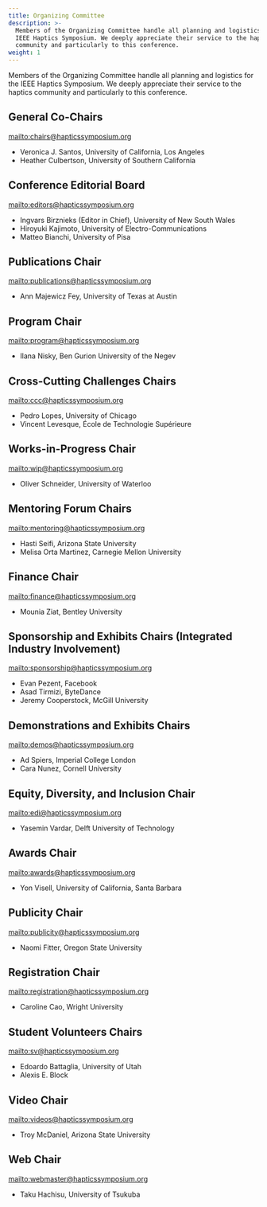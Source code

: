 ```yaml
---
title: Organizing Committee
description: >-
  Members of the Organizing Committee handle all planning and logistics for the
  IEEE Haptics Symposium. We deeply appreciate their service to the haptics
  community and particularly to this conference.
weight: 1
---
```

Members of the Organizing Committee handle all planning and logistics for the IEEE Haptics Symposium. We deeply appreciate their service to the haptics community and particularly to this conference.  

## General Co-Chairs

<mailto:chairs@hapticssymposium.org>

* Veronica J. Santos, University of California, Los Angeles
* Heather Culbertson, University of Southern California

## Conference Editorial Board

<mailto:editors@hapticssymposium.org>

* Ingvars Birznieks (Editor in Chief), University of New South Wales
* Hiroyuki Kajimoto, University of Electro-Communications
* Matteo Bianchi, University of Pisa

## Publications Chair

<mailto:publications@hapticssymposium.org>

* Ann Majewicz Fey, University of Texas at Austin

## Program Chair

<mailto:program@hapticssymposium.org>

* Ilana Nisky,	Ben Gurion University of the Negev

## Cross-Cutting Challenges Chairs

<mailto:ccc@hapticssymposium.org>

* Pedro Lopes, University of Chicago
* Vincent Levesque, École de Technologie Supérieure

## Works-in-Progress Chair

<mailto:wip@hapticssymposium.org>

* Oliver Schneider, University of Waterloo

## Mentoring Forum Chairs

<mailto:mentoring@hapticssymposium.org>

* Hasti Seifi, Arizona State University
* Melisa Orta Martinez, Carnegie Mellon University

## Finance Chair

<mailto:finance@hapticssymposium.org>

* Mounia Ziat, Bentley University

## Sponsorship and Exhibits Chairs (Integrated Industry Involvement)

<mailto:sponsorship@hapticssymposium.org>

* Evan Pezent, Facebook
* Asad Tirmizi, ByteDance
* Jeremy Cooperstock, McGill University

## Demonstrations and Exhibits Chairs

<mailto:demos@hapticssymposium.org>

* Ad Spiers, Imperial College London
* Cara Nunez, Cornell University

## Equity, Diversity, and Inclusion Chair

<mailto:edi@hapticssymposium.org>

* Yasemin Vardar, Delft University of Technology

## Awards Chair

<mailto:awards@hapticssymposium.org>

* Yon Visell, University of California, Santa Barbara

## Publicity Chair

<mailto:publicity@hapticssymposium.org>

* Naomi Fitter, Oregon State University


## Registration Chair

<mailto:registration@hapticssymposium.org>

* Caroline Cao, Wright University

## Student Volunteers Chairs

<mailto:sv@hapticssymposium.org>

* Edoardo Battaglia, University of Utah
* Alexis E. Block
<!--
* Alexis E. Block, Case Western Reserve University
-->

## Video Chair

<mailto:videos@hapticssymposium.org>

* Troy McDaniel, Arizona State University

## Web Chair

<mailto:webmaster@hapticssymposium.org>

* Taku Hachisu, University of Tsukuba